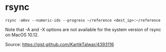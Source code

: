 # rsync

```
rsync -aHxv --numeric-ids --progress ~/reference <dest_ip>:~/reference
```

Note that -A and -X options are not available for the system version of rsync on MacOS 10.12.

Source: https://gist.github.com/KartikTalwar/4393116
